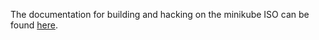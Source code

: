 The documentation for building and hacking on the minikube ISO can be found [here](https://minikube.sigs.k8s.io/docs/contrib/building/iso/).
